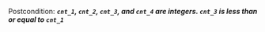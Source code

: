 Postcondition: ***`cnt_1`, `cnt_2`, `cnt_3`, and `cnt_4` are integers. `cnt_3` is less than or equal to `cnt_1`***